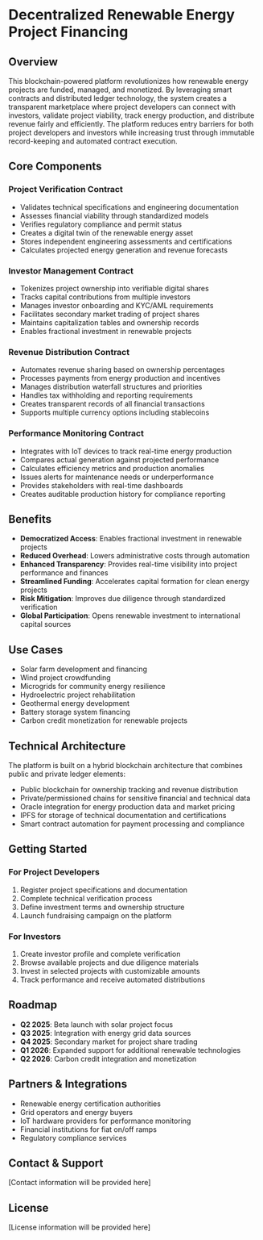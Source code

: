 # Decentralized Renewable Energy Project Financing

## Overview

This blockchain-powered platform revolutionizes how renewable energy projects are funded, managed, and monetized. By leveraging smart contracts and distributed ledger technology, the system creates a transparent marketplace where project developers can connect with investors, validate project viability, track energy production, and distribute revenue fairly and efficiently. The platform reduces entry barriers for both project developers and investors while increasing trust through immutable record-keeping and automated contract execution.

## Core Components

### Project Verification Contract
- Validates technical specifications and engineering documentation
- Assesses financial viability through standardized models
- Verifies regulatory compliance and permit status
- Creates a digital twin of the renewable energy asset
- Stores independent engineering assessments and certifications
- Calculates projected energy generation and revenue forecasts

### Investor Management Contract
- Tokenizes project ownership into verifiable digital shares
- Tracks capital contributions from multiple investors
- Manages investor onboarding and KYC/AML requirements
- Facilitates secondary market trading of project shares
- Maintains capitalization tables and ownership records
- Enables fractional investment in renewable projects

### Revenue Distribution Contract
- Automates revenue sharing based on ownership percentages
- Processes payments from energy production and incentives
- Manages distribution waterfall structures and priorities
- Handles tax withholding and reporting requirements
- Creates transparent records of all financial transactions
- Supports multiple currency options including stablecoins

### Performance Monitoring Contract
- Integrates with IoT devices to track real-time energy production
- Compares actual generation against projected performance
- Calculates efficiency metrics and production anomalies
- Issues alerts for maintenance needs or underperformance
- Provides stakeholders with real-time dashboards
- Creates auditable production history for compliance reporting

## Benefits

- **Democratized Access**: Enables fractional investment in renewable projects
- **Reduced Overhead**: Lowers administrative costs through automation
- **Enhanced Transparency**: Provides real-time visibility into project performance and finances
- **Streamlined Funding**: Accelerates capital formation for clean energy projects
- **Risk Mitigation**: Improves due diligence through standardized verification
- **Global Participation**: Opens renewable investment to international capital sources

## Use Cases

- Solar farm development and financing
- Wind project crowdfunding
- Microgrids for community energy resilience
- Hydroelectric project rehabilitation
- Geothermal energy development
- Battery storage system financing
- Carbon credit monetization for renewable projects

## Technical Architecture

The platform is built on a hybrid blockchain architecture that combines public and private ledger elements:

- Public blockchain for ownership tracking and revenue distribution
- Private/permissioned chains for sensitive financial and technical data
- Oracle integration for energy production data and market pricing
- IPFS for storage of technical documentation and certifications
- Smart contract automation for payment processing and compliance

## Getting Started

### For Project Developers
1. Register project specifications and documentation
2. Complete technical verification process
3. Define investment terms and ownership structure
4. Launch fundraising campaign on the platform

### For Investors
1. Create investor profile and complete verification
2. Browse available projects and due diligence materials
3. Invest in selected projects with customizable amounts
4. Track performance and receive automated distributions

## Roadmap

- **Q2 2025**: Beta launch with solar project focus
- **Q3 2025**: Integration with energy grid data sources
- **Q4 2025**: Secondary market for project share trading
- **Q1 2026**: Expanded support for additional renewable technologies
- **Q2 2026**: Carbon credit integration and monetization

## Partners & Integrations

- Renewable energy certification authorities
- Grid operators and energy buyers
- IoT hardware providers for performance monitoring
- Financial institutions for fiat on/off ramps
- Regulatory compliance services

## Contact & Support

[Contact information will be provided here]

## License

[License information will be provided here]
